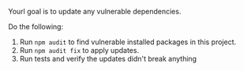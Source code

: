 Yourl goal is to update any vulnerable dependencies.

Do the following:
1. Run `npm audit` to find vulnerable installed packages in this project.
2. Run `npm audit fix` to apply updates.
3. Run tests and verify the updates didn't break anything
